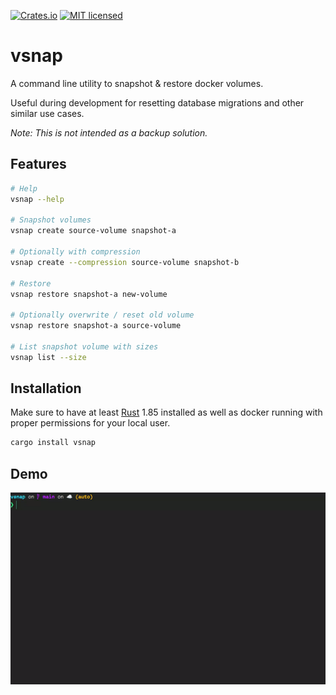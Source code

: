 [![Crates.io][crates-badge]][crates-url]
[![MIT licensed][mit-badge]][mit-url]

[crates-badge]: https://img.shields.io/crates/v/vsnap.svg
[crates-url]: https://crates.io/crates/vsnap
[mit-badge]: https://img.shields.io/badge/license-MIT-blue.svg
[mit-url]: https://github.com/tokio-rs/tokio/blob/master/LICENSE

# vsnap

A command line utility to snapshot & restore docker volumes. 

Useful during development for resetting database migrations and other similar use cases.

*Note: This is not intended as a backup solution.*

## Features

```sh
# Help
vsnap --help

# Snapshot volumes
vsnap create source-volume snapshot-a

# Optionally with compression
vsnap create --compression source-volume snapshot-b

# Restore
vsnap restore snapshot-a new-volume

# Optionally overwrite / reset old volume
vsnap restore snapshot-a source-volume

# List snapshot volume with sizes
vsnap list --size
```

## Installation

Make sure to have at least [Rust](https://www.rust-lang.org/learn/get-started) 1.85 installed as 
well as docker running with proper permissions for your local user.

```sh
cargo install vsnap
```

## Demo

![demo](./demo.gif)
